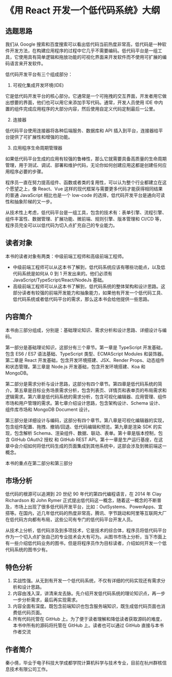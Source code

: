 # 《用 React 开发一个低代码系统》大纲

## 选题思路

我们从 Google 搜索和百度搜索可以看出低代码当前热度非常高，低代码是一种软件开发方法，在构建应用程序的过程中它几乎不需要编码。低代码平台是一组工具，它使用具有简单逻辑和拖放功能的可视化界面来开发软件而不使用可扩展的编码语言来开发软件。

低代码开发平台有三个组成部分：

1. 可视化集成开发环境(IDE)

它是低代码开发平台的核心部分。它通常是一个可拖拽的交互界面，开发者用它做出想要的界面，他们也可以用它来添加手写代码。通常，开发人员使用 IDE 中内置的组件完成应用程序的大部分内容，然后使用自定义代码定制最后一公里。

2. 连接器

低代码平台使用连接器将各种后端服务、数据库和 API 插入到平台，连接器给平台提供了可扩展性和增强的功能。

3. 应用程序生命周期管理器

如果低代码平台生成的应用有较强的鲁棒性，那么它就需要具备高质量的生命周期管理，用于测试、调试、部署和维护代码，无论你如何创建应用这都是创建任何应用程序必要的步骤。

程序员一直在努力提高组件、函数或者类的复用性，可以认为整个行业都建立在这个愿望之上，像 React、Vue 这样的现代框架与需要更多代码才能获得相同结果的普通 JavaScript 相比也是一个 low-code 的选择，低代码开发平台是通向可读性和抽象阶梯的又一步。

从技术性上考虑，低代码平台是一组工具，包含的技术有：表单引擎、流程引擎、组件丰富性、数据管理、扩展功能、微前端、规则引擎、版本管理和 CI/CD 等，程序员完全可以以低代码为切入点扩充自己的专业能力。

## 读者对象

本书的读者对象有两类：中级前端工程师和高级前端工程师。

* 中级前端工程师可以从这本书了解到，低代码系统应该有哪些功能点，以及低代码系统是如何从 0 到 1 开发出来的。他们必须有 JavaScript/TypeScript/React/NodeJs 基础。
* 高级前端工程师可以从这本书了解到，低代码系统的整体架构和设计思路。这部分读者有较强的前端开发能力和抽象能力，如果他有开发一个低代码工具、低代码系统或者低代码平台的需求，那么这本书会给他提供一些思路。

## 内容简介

本书由三部分组成，分别是：基础理论知识、需求分析和设计思路、详细设计与编码。

第一部分是基础理论知识，这部分有三个章节。第一章是 TypeScript 开发基础，包含 ES6 / ES7 语法基础、TypeScript 类型、ECMAScript Modules 和装饰器。第二章是 React 开发基础，包含开发环境搭建、JSX、Render Props、动态组件和状态管理。第三章是 Node.js 开发基础，包含开发环境搭建、Koa 和 MongoDB。

第二部分是需求分析与设计思路，这部分有四个章节。第四章是低代码系统的简介。第五章是目标业务场景需求分析，包含列表页、详情页和表单页的布局需求和逻辑需求。第六章是低代码系统的需求分析，包含可视化编辑器、应用管理、组件市场和用户管理的需求。第七章介绍设计思路，包含架构设计、Schema 设计、组件库市场和 MongoDB Document 设计。

第三部分是详细设计与编码，这部分有四个章节。第八章是可视化编辑器的实现，包含组件配置、拖拽、撤销/回退、低代码编辑和预览。第九章是渲染 SDK 的实现，包含解析 Schema、渲染组件、数据、联动、表单。第十章是版本控制，包含 GitHub OAuth2 授权 和 GitHub REST API。第十一章是生产运行基座，在这章中会介绍如何将低代码生成的页面集成到其他系统中，这部会涉及到微前端这一概念。


本书的重点在第二部分和第三部分

## 市场分析

低代码的根源可以追溯到 20 世纪 90 年代的第四代编程语言，在 2014 年 Clay Richardson 和 John Rymer 正式提出低代码这一概念，随着这一概念的不断普及，市场上出现了很多低代码开发平台，比如：OutSystems、PowerApps、宜搭等。在国内，近几年低代码的热度非常高，腾讯、字节跳动和阿里等互联网大厂在低代码方向都有布局，这些公司有专门的低代码平台开发人员。

从技术上分析，低代码涉及到多项技术，它是技术的综合体，程序员将低代码平台作为一个切入点扩张自己的专业技术会大有可为。从图书市场上分析，当下市面上有一些介绍低代码业务的图书，但是将程序员作为目标读者，介绍如何开发一个低代码系统的图书少有。

## 特色分析

1. 实战性强。从无到有开发一个低代码系统，不仅有详细的代码实现还有需求分析和设计思路。
2. 内容由浅入深，讲清来龙去脉。先介绍开发低代码系统的理论知识点，再一步一步分析需求，最后再实现需求。
3. 内容全面有深度。既包含前端知识也包含服务端知识，既生成低代码页面也消费低代码页面。
4. 所有代码托管在 GitHub 上。为了便于读者理解和降低读者获取源码的难度，本书中所有的源码将托管在 GitHub 上。读者也可以通过 GitHub 直接与本书作者交流

## 作者简介

秦小倩，毕业于电子科技大学成都学院计算机科学与技术专业，目前在杭州群核信息技术有限公司工作。
